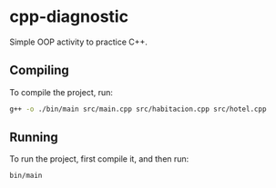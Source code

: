 # cpp-diagnostic

Simple OOP activity to practice C++.

## Compiling

To compile the project, run:

```bash
g++ -o ./bin/main src/main.cpp src/habitacion.cpp src/hotel.cpp
```

## Running

To run the project, first compile it, and then run:

```bash
bin/main
```

